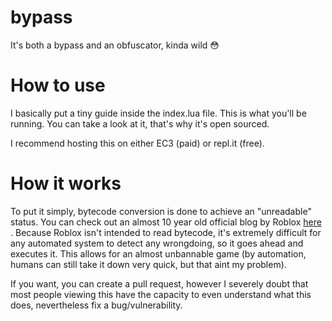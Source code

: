 # bypass
It's both a bypass and an obfuscator, kinda wild 😳

# How to use

I basically put a tiny guide inside the index.lua file. This is what you'll be running. You can take a look at it, that's why it's open sourced.

I recommend hosting this on either EC3 (paid) or repl.it (free). 

# How it works
 
To put it simply, bytecode conversion is done to achieve an "unreadable" status. You can check out an almost 10 year old official blog by Roblox [here](https://blog.roblox.com/2012/08/bye-bye-bytecode/) . Because Roblox isn't intended to read bytecode, it's extremely difficult for any automated system to detect any wrongdoing, so it goes ahead and executes it. This allows for an almost unbannable game (by automation, humans can still take it down very quick, but that aint my problem).

If you want, you can create a pull request, however I severely doubt that most people viewing this have the capacity to even understand what this does, nevertheless fix a bug/vulnerability.
